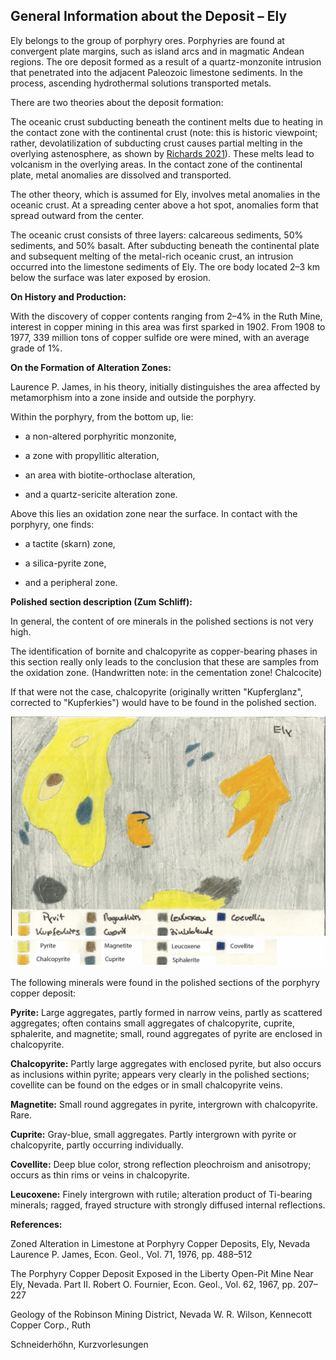 ## General Information about the Deposit – Ely

Ely belongs to the group of porphyry ores. Porphyries are found at convergent plate margins, such as island arcs and in magmatic Andean regions. The ore deposit formed as a result of a quartz-monzonite intrusion that penetrated into the adjacent Paleozoic limestone sediments. 
In the process, ascending hydrothermal solutions transported metals.

There are two theories about the deposit formation:

The oceanic crust subducting beneath the continent melts due to heating in the contact zone with the continental crust (note: this is historic viewpoint; rather, devolatilization of subducting crust causes partial melting in the overlying astenosphere, as shown by [Richards 2021](https://pubs.geoscienceworld.org/gsa/geosphere/article/18/1/130/609629/Porphyry-copper-deposit-formation-in-arcs-What-are)). These melts lead to volcanism in the overlying areas. In the contact zone of the continental plate, metal anomalies are dissolved and transported.

The other theory, which is assumed for Ely, involves metal anomalies in the oceanic crust. At a spreading center above a hot spot, anomalies form that spread outward from the center.

The oceanic crust consists of three layers: calcareous sediments, 50% sediments, and 50% basalt. After subducting beneath the continental plate and subsequent melting of the metal-rich oceanic crust, an intrusion occurred into the limestone sediments of Ely. The ore body located 2–3 km below the surface was later exposed by erosion.

**On History and Production:**

With the discovery of copper contents ranging from 2–4% in the Ruth Mine, interest in copper mining in this area was first sparked in 1902. From 1908 to 1977, 339 million tons of copper sulfide ore were mined, with an average grade of 1%.

**On the Formation of Alteration Zones:**

Laurence P. James, in his theory, initially distinguishes the area affected by metamorphism into a zone inside and outside the porphyry.

Within the porphyry, from the bottom up, lie:

* a non-altered porphyritic monzonite,

* a zone with propyllitic alteration,

* an area with biotite-orthoclase alteration,

* and a quartz-sericite alteration zone.

Above this lies an oxidation zone near the surface.
In contact with the porphyry, one finds:

* a tactite (skarn) zone,

* a silica-pyrite zone,

* and a peripheral zone.

**Polished section description (Zum Schliff):**

In general, the content of ore minerals in the polished sections is not very high.

The identification of bornite and chalcopyrite as copper-bearing phases in this section really only leads to the conclusion that these are samples from the oxidation zone. (Handwritten note: in the cementation zone! Chalcocite)

If that were not the case, chalcopyrite (originally written "Kupferglanz", corrected to "Kupferkies") would have to be found in the polished section.

![Ely](https://github.com/DinaKlim/OD_RL_notes/blob/main/RL_notes/13_Ely/13%20Ely.jpg)

The following minerals were found in the polished sections of the porphyry copper deposit:

**Pyrite:**
Large aggregates, partly formed in narrow veins, partly as scattered aggregates; often contains small aggregates of chalcopyrite, cuprite, sphalerite, and magnetite; small, round aggregates of pyrite are enclosed in chalcopyrite.

**Chalcopyrite:**
Partly large aggregates with enclosed pyrite, but also occurs as inclusions within pyrite; appears very clearly in the polished sections; covellite can be found on the edges or in small chalcopyrite veins.

**Magnetite:**
Small round aggregates in pyrite, intergrown with chalcopyrite. Rare.

**Cuprite:**
Gray-blue, small aggregates. Partly intergrown with pyrite or chalcopyrite, partly occurring individually.

**Covellite:**
Deep blue color, strong reflection pleochroism and anisotropy; occurs as thin rims or veins in chalcopyrite.

**Leucoxene:**
Finely intergrown with rutile; alteration product of Ti-bearing minerals; ragged, frayed structure with strongly diffused internal reflections.

**References:**

Zoned Alteration in Limestone at Porphyry Copper Deposits, Ely, Nevada
Laurence P. James, Econ. Geol., Vol. 71, 1976, pp. 488–512

The Porphyry Copper Deposit Exposed in the Liberty Open-Pit Mine Near Ely, Nevada. Part II.
Robert O. Fournier, Econ. Geol., Vol. 62, 1967, pp. 207–227

Geology of the Robinson Mining District, Nevada
W. R. Wilson, Kennecott Copper Corp., Ruth

Schneiderhöhn, Kurzvorlesungen

